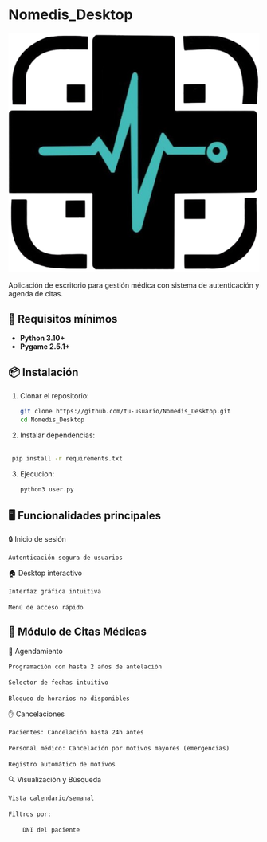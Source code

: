 # Nomedis_Desktop  

![Logo de Nomedis](Imagenes/logo.png)  

Aplicación de escritorio para gestión médica con sistema de autenticación y agenda de citas.  

## 🚀 Requisitos mínimos  
- **Python 3.10+**  
- **Pygame 2.5.1+**  

## 📦 Instalación  
1. Clonar el repositorio:  
   ```bash  
   git clone https://github.com/tu-usuario/Nomedis_Desktop.git  
   cd Nomedis_Desktop
   ```
   
2. Instalar dependencias:
  ```bash

   pip install -r requirements.txt  

```
3. Ejecucion:
   ```bash
   python3 user.py
   ```
## 🖥️ Funcionalidades principales
🔒 Inicio de sesión

    Autenticación segura de usuarios

🏠 Desktop interactivo

    Interfaz gráfica intuitiva

    Menú de acceso rápido
## 🏥 Módulo de Citas Médicas
📅 Agendamiento

    Programación con hasta 2 años de antelación

    Selector de fechas intuitivo

    Bloqueo de horarios no disponibles

✋ Cancelaciones

    Pacientes: Cancelación hasta 24h antes

    Personal médico: Cancelación por motivos mayores (emergencias)

    Registro automático de motivos

🔍 Visualización y Búsqueda

    Vista calendario/semanal

    Filtros por:

        DNI del paciente

